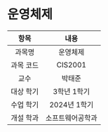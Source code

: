 # 운영체제
| 항목 | 내용 |
| :-: | :-: |
| 과목명 | 운영체제 |
| 과목 코드 | CIS2001 |
| 교수 | 박태준 |
| 대상 학기 | 3학년 1학기 |
| 수업 학기 | 2024년 1학기 |
| 개설 학과 | 소프트웨어공학과 |
